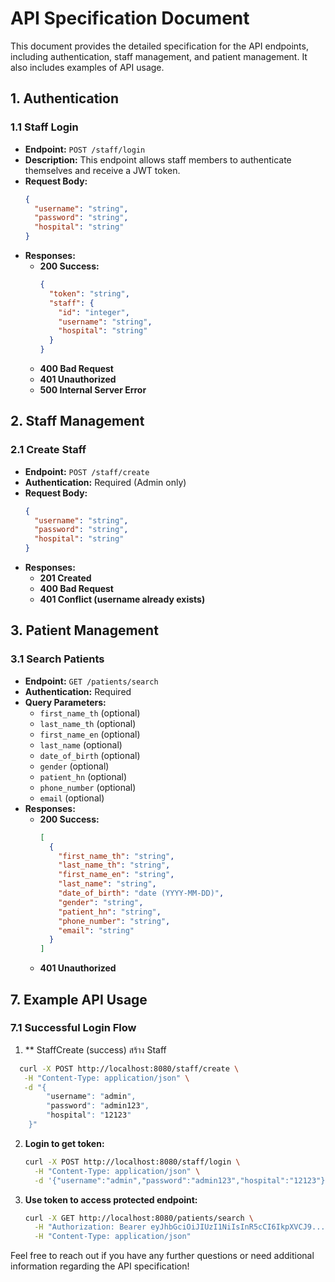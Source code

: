 # API Specification Document

This document provides the detailed specification for the API endpoints, including authentication, staff management, and patient management. It also includes examples of API usage.

## 1. Authentication

### 1.1 Staff Login

- **Endpoint:** `POST /staff/login`
- **Description:** This endpoint allows staff members to authenticate themselves and receive a JWT token.
- **Request Body:** 
  ```json
  {
    "username": "string",
    "password": "string",
    "hospital": "string"
  }
  ```
- **Responses:**
  - **200 Success:**
    ```json
    {
      "token": "string",
      "staff": {
        "id": "integer",
        "username": "string",
        "hospital": "string"
      }
    }
    ```
  - **400 Bad Request**
  - **401 Unauthorized**
  - **500 Internal Server Error**

## 2. Staff Management

### 2.1 Create Staff

- **Endpoint:** `POST /staff/create`
- **Authentication:** Required (Admin only)
- **Request Body:**
  ```json
  {
    "username": "string",
    "password": "string",
    "hospital": "string"
  }
  ```
- **Responses:**
  - **201 Created**
  - **400 Bad Request**
  - **401 Conflict (username already exists)**

## 3. Patient Management

### 3.1 Search Patients

- **Endpoint:** `GET /patients/search`
- **Authentication:** Required
- **Query Parameters:**
  - `first_name_th` (optional)
  - `last_name_th` (optional)
  - `first_name_en` (optional)
  - `last_name` (optional)
  - `date_of_birth` (optional)
  - `gender` (optional)
  - `patient_hn` (optional)
  - `phone_number` (optional)
  - `email` (optional)
- **Responses:**
  - **200 Success:**
    ```json
    [
      {
        "first_name_th": "string",
        "last_name_th": "string",
        "first_name_en": "string",
        "last_name": "string",
        "date_of_birth": "date (YYYY-MM-DD)",
        "gender": "string",
        "patient_hn": "string",
        "phone_number": "string",
        "email": "string"
      }
    ]
    ```
  - **401 Unauthorized**

## 7. Example API Usage

### 7.1 Successful Login Flow

1. ** StaffCreate (success) สร้าง Staff
 ```bash
   curl -X POST http://localhost:8080/staff/create \
    -H "Content-Type: application/json" \
    -d "{
         "username": "admin",
         "password": "admin123",
         "hospital": "12123"
     }"
   ```
2. **Login to get token:**
   ```bash
   curl -X POST http://localhost:8080/staff/login \
     -H "Content-Type: application/json" \
     -d '{"username":"admin","password":"admin123","hospital":"12123"}'
   ```

3. **Use token to access protected endpoint:**
   ```bash
   curl -X GET http://localhost:8080/patients/search \
     -H "Authorization: Bearer eyJhbGciOiJIUzI1NiIsInR5cCI6IkpXVCJ9..." \
     -H "Content-Type: application/json"
   ```



Feel free to reach out if you have any further questions or need additional information regarding the API specification!
